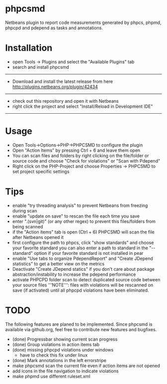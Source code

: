 phpcsmd
=======

Netbeans plugin to report code measurements generated by phpcs, phpmd, phpcpd
and pdepend as tasks and annotations.

Installation
============

 * open Tools -> Plugins and select the "Available Plugins" tab
 * search and install phpcsmd

-----------------------

 * Download and install the latest release from here http://plugins.netbeans.org/plugin/42434

-----------------------

 * check out this repository and open it with Netbeans
 * right click the project and select "Install/Reload in Development IDE"

-----------------------

Usage
=====

 * Open Tools->Options->PHP->PHPCSMD to configure the plugin
 * Open "Action Items" by pressing Ctrl + 6 and leave them open
 * You can scan files and folders by right clicking on the file/folder or source code and choose "Check for violations" or "Scan with Pdepend"
 * Right click on the PHP-Project and choose Properties -> PHPCSMD to set project specific settings

Tips
====

 * enable "try threading analysis" to prevent Netbeans from freezing during scan
 * enable "update on save" to rescan the file each time you save
 * enter "\.(svn|git)" (or any other regex) to prevent this files/folders from being scanned
 * if the "Action items" tab is open (Ctrl + 6) PHPCSMD will scan the file after Netbeans opened it
 * first configure the path to phpcs, click "show standards" and choose your favorite standard
   you can also enter a path to standard in the "--standard" option if your favorite standard is not installed in pear
 * enable "Use tabs to organize PdependReport" and "Create JDepend statistics" to get a better view on the metrics
 * Deactivate "Create JDepend statics" if you don't care about package abstraction/instability to increase the pdepend performance
 * activate PHPCPD folder scan to detect duplicated source code between your source files
   '''NOTE''': files with violations will be rescanned on save (if activated) until all phpcpd violations have been eliminated.


TODO
====

The following features are planed to be implemented. Since phpcsmd is available
via github.org, feel free to contribute new features and bugfixes.

 * (done) Progressbar showing current scan progress
 * (done) Group violations in action items tab
 * (done) missing phpcpd violations under windows
   * have to check this fix under linux
 * (done) Mark annotations in the left errorstripe
 * make phpcsmd scan the current file even if action items are not opened
 * add icons in the file navigation to indicate violations
 * make phpmd use different ruleset.xml